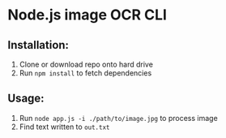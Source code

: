 # Node.js image OCR CLI

## Installation:

1. Clone or download repo onto hard drive
2. Run `npm install` to fetch dependencies

## Usage:

1. Run `node app.js -i ./path/to/image.jpg` to process image
2. Find text written to `out.txt`
